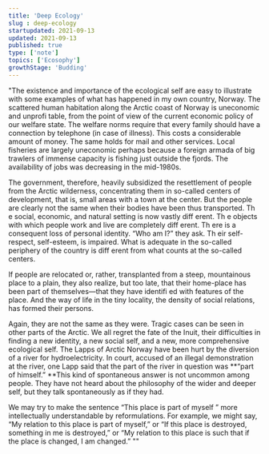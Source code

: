 ```yaml
---
title: 'Deep Ecology'
slug : deep-ecology
startupdated: 2021-09-13
updated: 2021-09-13
published: true
type: ['note']
topics: ['Ecosophy']
growthStage: 'Budding'
---
```


<ResearchItem title="The Ecology of Wisdom" link="https://www.goodreads.com/book/show/2226656.The_Ecology_of_Wisdom" author="Arne Naess -  (1987)">

"The existence and importance of the ecological self are easy to illustrate with some examples of what has happened in my own country, Norway. The scattered human habitation along the Arctic coast of Norway is uneconomic and unprofi table, from the point of view of the current economic policy of our welfare state. The welfare norms require that every family should have a connection by telephone (in case of illness). This costs a considerable amount of money. The same holds for mail and other services. Local fisheries are largely uneconomic perhaps because a foreign armada of big trawlers of immense capacity is fishing just outside the fjords. The availability of jobs was decreasing in the mid-1980s. 
	
The government, therefore, heavily subsidized the resettlement of people from the Arctic wilderness, concentrating them in so-called centers of development, that is, small areas with a town at the center. But the people are clearly not the same when their bodies have been thus transported. Th e social, economic, and natural setting is now vastly diff erent. Th e objects with which people work and live are completely diff erent. Th ere is a consequent loss of personal identity. “Who am I?” they ask. Th eir self-respect, self-esteem, is impaired. What is adequate in the so-called periphery of the country is diff erent from what counts at the so-called centers. 
	
If people are relocated or, rather, transplanted from a steep, mountainous place to a plain, they also realize, but too late, that their home-place has been part of themselves—that they have identifi ed with features of the place. And the way of life in the tiny locality, the density of social relations, has formed their persons. 
	
Again, they are not the same as they were. Tragic cases can be seen in other parts of the Arctic. We all regret the fate of the Inuit, their difficulties in finding a new identity, a new social self, and a new, more comprehensive ecological self. The Lapps of Arctic Norway have been hurt by the diversion of a river for hydroelectricity. In court, accused of an illegal demonstration at the river, one Lapp said that the part of the river in question was **“part of himself.” **This kind of spontaneous answer is not uncommon among people. They have not heard about the philosophy of the wider and deeper self, but they talk spontaneously as if they had. 
	
We may try to make the sentence “This place is part of myself ” more intellectually understandable by reformulations. For example, we might say, “My relation to this place is part of myself,” or “If this place is destroyed, something in me is destroyed,” or “My relation to this place is such that if the place is changed, I am changed.” ""

</ResearchItem>
